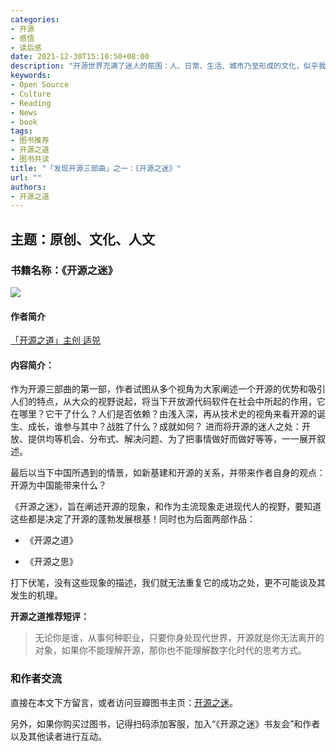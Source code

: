 ```yaml
---
categories:
- 开源
- 感悟
- 读后感
date: 2021-12-30T15:10:50+08:00
description: "开源世界充满了迷人的氛围：人、日常、生活、城市乃至形成的文化，似乎我们身处其中，永远也有讲不完的故事，聊不完的值得喜悦的事情，我们对某些开放的技术赞不绝口，我们对某位执拗的书呆子式的开发者崇拜有加，我们对公平的交易充满了向往，我们对展示人性光辉的地方骄傲不已，如此迷人的世界，怎么能令人不流连忘返？如果有人来破坏它，我们是否会站出来捍卫自己？"
keywords:
- Open Source
- Culture
- Reading
- News
- book
tags:
- 图书推荐
- 开源之道
- 图书共读
title: "「发现开源三部曲」之一：《开源之迷》"
url: ""
authors:
- 开源之道
---
```


## 主题：原创、文化、人文

### 书籍名称：《开源之迷》

![](images/the-fascinating-os-face.jpeg)

#### 作者简介

[「开源之道」主创 适兕](./all_about_kuosi/)

#### 内容简介：

作为开源三部曲的第一部，作者试图从多个视角为大家阐述一个开源的优势和吸引人们的特点，从大众的视野说起，将当下开放源代码软件在社会中所起的作用，它在哪里？它干了什么？人们是否依赖？由浅入深，再从技术史的视角来看开源的诞生、成长，谁参与其中？战胜了什么？成就如何？ 进而将开源的迷人之处：开放、提供均等机会、分布式、解决问题、为了把事情做好而做好等等，一一展开叙述。

最后以当下中国所遇到的情景，如新基建和开源的关系，并带来作者自身的观点：开源为中国能带来什么？

《开源之迷》，旨在阐述开源的现象，和作为主流现象走进现代人的视野，要知道这些都是决定了开源的蓬勃发展根基！同时也为后面两部作品：

* 《开源之道》

* 《开源之思》

打下伏笔，没有这些现象的描述，我们就无法重复它的成功之处，更不可能谈及其发生的机理。

**开源之道推荐短评：**

> 无论你是谁，从事何种职业，只要你身处现代世界，开源就是你无法离开的对象，如果你不能理解开源，那你也不能理解数字化时代的思考方式。

### 和作者交流

直接在本文下方留言，或者访问豆瓣图书主页：[开源之迷](https://book.douban.com/subject/35716759/)。

另外，如果你购买过图书，记得扫码添加客服，加入“《开源之迷》书友会”和作者以及其他读者进行互动。
